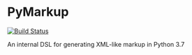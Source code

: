 # PyMarkup
[![Build Status](https://travis-ci.org/bluepython508/PyMarkup.svg?branch=master)](https://travis-ci.org/bluepython508/PyMarkup)

An internal DSL for generating XML-like markup in Python 3.7
